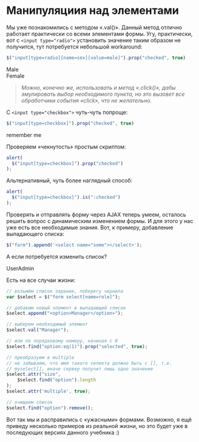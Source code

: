 # Манипуляциия над элементами

Мы уже познакомились с методом «.val()». Данный метод отлично работает практически со всеми элементами формы. Угу, практически, вот с `<input type="radio">` установить значение таким образом не получится, тут потребуется небольшой workaround:

```javascript
$("input[type=radio][name=sex][value=male]").prop("checked", true)
```

&#x20; Male\
&#x20; Female

> _Можно, конечно же, использовать и метод «.click()», дабы эмулировать выбор необходимого пункта, но это вызовет все обработчики события «click», что не желательно._

С `<input type="checkbox">` чуть-чуть попроще:

```javascript
$("input[type=checkbox]").prop("checked", true)
```

&#x20; remember me

Проверяем «чекнутость» простым скриптом:

```javascript
alert(
  $("input[type=checkbox]").prop("checked")
);
```

Альтернативный, чуть более наглядный способ:

```javascript
alert(
  $("input[type=checkbox]").is(":checked")
);
```

Проверять и отправлять форму через AJAX теперь умеем, осталось решить вопрос с динамическим изменением формы. И для этого у нас уже есть все необходимые знания. Вот, к примеру, добавление выпадающего списка:

```javascript
$("form").append('<select name="some"></select>');
```

А если потребуется изменить список?

&#x20;UserAdmin

Есть на все случаи жизни:

```javascript
// возьмём список заранее, поберегу чернила
var $select = $("form select[name=role]");

// добавим новый элемент в выпадающий список
$select.append("<option>Manager</option>");

// выберем необходимый элемент
$select.val("Manager");
```

```javascript
// или по порядковому номеру, начиная с 0
$select.find("option:eq(1)").prop("selected", true);
```

```javascript
// преобразуем в multiple
// не забываем, что имя такого селекта должно быть с [], т.е.
// myselect[], иначе сервер получит лишь одно значение
$select.attr("size",
    $select.find("option").length
);
$select.attr('multiple', true);
```

```javascript
// очищаем список
$select.find("option").remove();
```

Вот так мы и расправились с «ужасными» формами. Возможно, я ещё приведу несколько примеров из реальной жизни, но это будет уже в последующих версиях данного учебника :)
